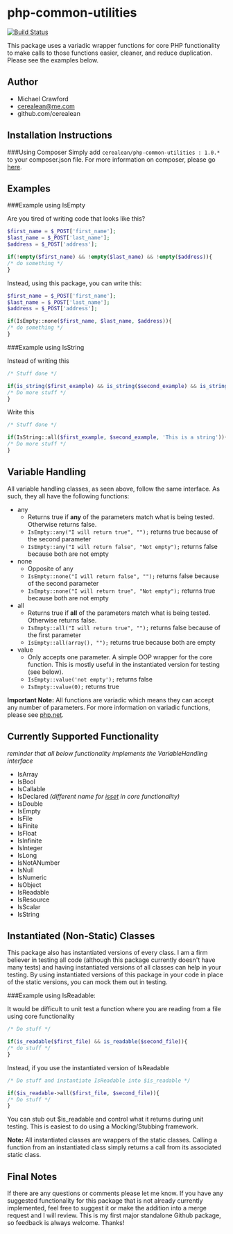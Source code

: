 php-common-utilities
====================

[![Build Status](https://travis-ci.org/cerealean/php-common-utilities.svg?branch=master)](https://travis-ci.org/cerealean/php-common-utilities)

This package uses a variadic wrapper functions for core PHP functionality to make calls to those functions easier, cleaner, and reduce duplication. Please see the examples below.

Author
------
- Michael Crawford
- cerealean@me.com
- github.com/cerealean

Installation Instructions
-------------------------

###Using Composer
Simply add `cerealean/php-common-utilities : 1.0.*` to your composer.json file. For more information on composer, please go [here](https://getcomposer.org/).

Examples
--------

###Example using IsEmpty

Are you tired of writing code that looks like this?

```php
$first_name = $_POST['first_name'];
$last_name = $_POST['last_name'];
$address = $_POST['address'];

if(!empty($first_name) && !empty($last_name) && !empty($address)){
/* do something */
}
```

Instead, using this package, you can write this:

```php
$first_name = $_POST['first_name'];
$last_name = $_POST['last_name'];
$address = $_POST['address'];

if(IsEmpty::none($first_name, $last_name, $address)){
/* do something */
}
```

###Example using IsString

Instead of writing this

```php
/* Stuff done */

if(is_string($first_example) && is_string($second_example) && is_string('This is a string')){
/* Do more stuff */
}
```

Write this

```php
/* Stuff done */

if(IsString::all($first_example, $second_example, 'This is a string')){
/* Do more stuff */
}
```

Variable Handling
-----------------

All variable handling classes, as seen above, follow the same interface. As such, they all have the following functions:
 
 - any
     - Returns true if **any** of the parameters match what is being tested. Otherwise returns false.
     - `IsEmpty::any("I will return true", "");` returns true because of the second parameter
     - `IsEmpty::any("I will return false", "Not empty");` returns false because both are not empty
 - none
     - Opposite of any
     - `IsEmpty::none("I will return false", "");` returns false because of the second parameter
     - `IsEmpty::none("I will return true", "Not empty");` returns true because both are not empty
 - all
     - Returns true if **all** of the parameters match what is being tested. Otherwise returns false.
     - `IsEmpty::all("I will return true", "");` returns false because of the first parameter
     - `IsEmpty::all(array(), "");` returns true because both are empty
 - value
     - Only accepts one parameter. A simple OOP wrapper for the core function. This is mostly useful in the instantiated version for testing (see below).
     - `IsEmpty::value('not empty');` returns false
     - `IsEmpty::value(0);` returns true
     
**Important Note:** All functions are variadic which means they can accept any number of parameters. For more information on variadic functions, please see [php.net](http://php.net/manual/en/functions.arguments.php#functions.variable-arg-list).

Currently Supported Functionality
----------------------------------
*reminder that all below functionality implements the VariableHandling interface*

- IsArray
- IsBool
- IsCallable
- IsDeclared *(different name for [isset](http://php.net/manual/en/function.isset.php) in core functionality)*
- IsDouble
- IsEmpty
- IsFile
- IsFinite
- IsFloat
- IsInfinite
- IsInteger
- IsLong
- IsNotANumber
- IsNull
- IsNumeric
- IsObject
- IsReadable
- IsResource
- IsScalar
- IsString

Instantiated (Non-Static) Classes
---------------------------------

This package also has instantiated versions of every class. I am a firm believer in testing all code (although this package currently doesn't have many tests) 
and having instantiated versions of all classes can help in your testing. By using instantiated versions of this package in your code in place of the static 
versions, you can mock them out in testing.

###Example using IsReadable:

It would be difficult to unit test a function where you are reading from a file using core functionality

```php
/* Do stuff */

if(is_readable($first_file) && is_readable($second_file)){
/* do stuff */
}
```

Instead, if you use the instantiated version of IsReadable

```php
/* Do stuff and instantiate IsReadable into $is_readable */

if($is_readable->all($first_file, $second_file)){
/* Do stuff */
}
```

You can stub out $is_readable and control what it returns during unit testing. This is easiest to do using a Mocking/Stubbing framework.

**Note:** All instantiated classes are wrappers of the static classes. Calling a function from an instantiated class simply returns a call 
from its associated static class.

Final Notes
-----------
If there are any questions or comments please let me know. If you have any suggested functionality for this package that is not already 
currently implemented, feel free to suggest it or make the addition into a merge request and I will review. This is my first major 
standalone Github package, so feedback is always welcome. Thanks!


